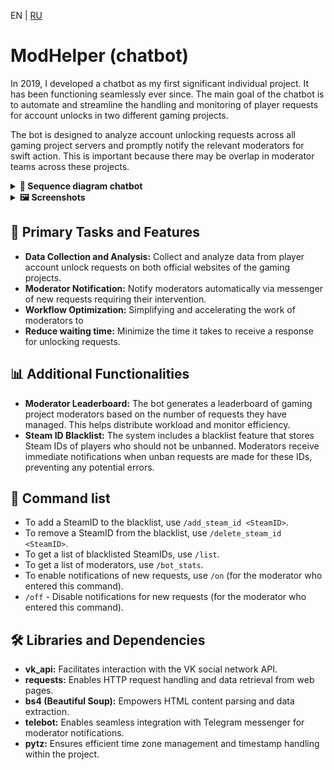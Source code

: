 EN | [RU](README-ru.md)

# ModHelper (chatbot)

In 2019, I developed a chatbot as my first significant individual project. It has been functioning seamlessly ever since. The main goal of the chatbot is to automate and streamline the handling and monitoring of player requests for account unlocks in two different gaming projects.

The bot is designed to analyze account unlocking requests across all gaming project servers and promptly notify the relevant moderators for swift action. This is important because there may be overlap in moderator teams across these projects.

<details>
  
<summary><b>📄 Sequence diagram chatbot</b></summary>

```mermaid
sequenceDiagram
    ModHelper->>+Website: Receiving player requests
    Website-->>-ModHelper: Sending a list of requests
    ModHelper->>+Script: Checking the list for new requests
    Script->>+DB_Temp_requests: Request Saving
    DB_Temp_requests-->>-Script: Request saved
    Script-->>-ModHelper: New requests discovered
    ModHelper->>+Chat: Sending a notification to the chat for moderators
    Chat-->>-ModHelper: Notification sent
    ModHelper->>+Website: Review Request Verification
    Website-->>-ModHelper: Moderator review requested
    ModHelper->>+Script: Retain the moderator who reviewed the request
    Script->>+DB_Moderators: Moderator Saving
    DB_Moderators-->>-Script: Moderator saved
    Script-->>-ModHelper: The moderator and the number of requests processed are stored in DB
    ModHelper->>+Script: Remove the request from the list after it has been reviewed.
    Script->>+DB_Temp_requests: Removing an entry
    DB_Temp_requests-->>-Script: Entry remove
    Script-->>-ModHelper: Request has been removed from the list
    ModHelper->>+Chat: Sending a notification to the chat for moderators.
    Chat-->>-ModHelper: Notification has been sent
```

</details>

<details>
  
<summary><b>🖼️ Screenshots</b></summary>

<p align="center">
  <img src="/src/screenshots/new_request.png">
</p>

<p align="center"> 
  <b>Image 1</b> - A new request has been received from the game project site. Notification sent to moderators' chat.
</p>

<p align="center">
  <img src="/src/screenshots/reviewed_request.png">
</p>

<p align="center"> 
  <b>Image 2</b> - Notify chat moderators about the request.
</p>

<p align="center">
  <img src="/src/screenshots/website_request.png">
</p>

<p align="center"> 
  <b>Image 3</b> - Data screenshot from the game project website.
</p>

<p align="center">
  <img src="/src/screenshots/bot_stats.png">
</p>

<p align="center"> 
  <b>Image 4</b> - The command "/bot_stats" displays a list of moderators sorted in descending order.
</p>

</details>

## 🎯 Primary Tasks and Features

- **Data Collection and Analysis:** Collect and analyze data from player account unlock requests on both official websites of the gaming projects. 
- **Moderator Notification:** Notify moderators automatically via messenger of new requests requiring their intervention.
- **Workflow Optimization:** Simplifying and accelerating the work of moderators to
- **Reduce waiting time:** Minimize the time it takes to receive a response for unlocking requests.

## 📊 Additional Functionalities

- **Moderator Leaderboard:** The bot generates a leaderboard of gaming project moderators based on the number of requests they have managed. This helps distribute workload and monitor efficiency.
- **Steam ID Blacklist:** The system includes a blacklist feature that stores Steam IDs of players who should not be unbanned. Moderators receive immediate notifications when unban requests are made for these IDs, preventing any potential errors.

## 📜 Command list

- To add a SteamID to the blacklist, use `/add_steam_id <SteamID>`.
- To remove a SteamID from the blacklist, use `/delete_steam_id <SteamID>`.
- To get a list of blacklisted SteamIDs, use `/list`.
- To get a list of moderators, use `/bot_stats`.
- To enable notifications of new requests, use `/on` (for the moderator who entered this command).
- `/off` - Disable notifications for new requests (for the moderator who entered this command).

## 🛠️ Libraries and Dependencies

- **vk_api:** Facilitates interaction with the VK social network API.
- **requests:** Enables HTTP request handling and data retrieval from web pages.
- **bs4 (Beautiful Soup):** Empowers HTML content parsing and data extraction.
- **telebot:** Enables seamless integration with Telegram messenger for moderator notifications.
- **pytz:** Ensures efficient time zone management and timestamp handling within the project.
